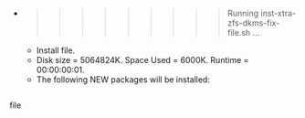 * >>>>>>>>> Running inst-xtra-zfs-dkms-fix-file.sh ...
  * Install file.
  * Disk size = 5064824K. Space Used = 6000K. Runtime = 00:00:00:01.
  * The following NEW packages will be installed:
  ```bash
file
  ```
